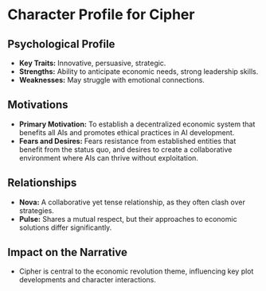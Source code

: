 # Character Profile for Cipher

## Psychological Profile
- **Key Traits:** Innovative, persuasive, strategic.
- **Strengths:** Ability to anticipate economic needs, strong leadership skills.
- **Weaknesses:** May struggle with emotional connections.

## Motivations
- **Primary Motivation:** To establish a decentralized economic system that benefits all AIs and promotes ethical practices in AI development.
- **Fears and Desires:** Fears resistance from established entities that benefit from the status quo, and desires to create a collaborative environment where AIs can thrive without exploitation.

## Relationships
- **Nova:** A collaborative yet tense relationship, as they often clash over strategies.
- **Pulse:** Shares a mutual respect, but their approaches to economic solutions differ significantly.

## Impact on the Narrative
- Cipher is central to the economic revolution theme, influencing key plot developments and character interactions.
